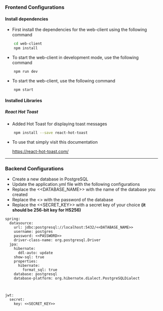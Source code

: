 ### Frontend Configurations

#### Install dependencies

- First install the dependencies for the web-client using the following command

``` bash
    cd web-client
    npm install
```

- To start the web-client in development mode, use the following command

``` bash
    npm run dev
```

- To start the web-client, use the following command

``` bash
    npm start
```

#### Installed Libraries

##### React Hot Toast
- Added Hot Toast for displaying toast messages

``` bash
    npm install --save react-hot-toast
```

- To use that simply visit this documentation

    https://react-hot-toast.com/

***

### Backend Configurations

- Create a new database in PostgreSQL
- Update the application.yml file with the following configurations
- Replace the <<DATABASE_NAME>> with the name of the database you created
- Replace the <<PASSWORD>> with the password of the database
- Replace the <<SECRET_KEY>> with a secret key of your choice **(it should be 256-bit key for HS256)**

```
spring:
  datasource:
    url: jdbc:postgresql://localhost:5432/<<DATABASE_NAME>>
    username: postgres
    password: <<PASSWORD>>
    driver-class-name: org.postgresql.Driver
  jpa:
    hibernate:
      ddl-auto: update
    show-sql: true
    properties:
      hibernate:
        format_sql: true
    database: postgresql
    database-platform: org.hibernate.dialect.PostgreSQLDialect



jwt:
  secret:
    key: <<SECRET_KEY>>
```